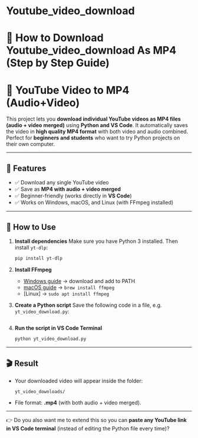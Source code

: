 # Youtube\_video\_download

# 🎵 How to Download Youtube\_video\_download As MP4 (Step by Step Guide)

# 🎵 YouTube Video to MP4 (Audio+Video)

This project lets you **download individual YouTube videos as MP4 files (audio + video merged)** using **Python and VS Code**.
It automatically saves the video in **high quality MP4 format** with both video and audio combined.
Perfect for **beginners and students** who want to try Python projects on their own computer.

---

## 📌 Features

* ✅ Download any single YouTube video
* ✅ Save as **MP4 with audio + video merged**
* ✅ Beginner-friendly (works directly in **VS Code**)
* ✅ Works on Windows, macOS, and Linux (with FFmpeg installed)

---

## 🚀 How to Use

1. **Install dependencies**
   Make sure you have Python 3 installed. Then install `yt-dlp`:

   ```sh
   pip install yt-dlp
   ```

2. **Install FFmpeg**

   * [Windows guide](https://www.gyan.dev/ffmpeg/builds/) → download and add to PATH
   * [macOS guide](https://formulae.brew.sh/formula/ffmpeg) → `brew install ffmpeg`
   * \[Linux] → `sudo apt install ffmpeg`

3. **Create a Python script**
   Save the following code in a file, e.g. `yt_video_download.py`:

   ```python
4. **Run the script in VS Code Terminal**

   ```sh
   python yt_video_download.py
   ```

---

## 🎬 Result

* Your downloaded video will appear inside the folder:

  ```
  yt_video_downloads/
  ```
* File format: **.mp4** (with both audio + video merged).

---

👉 Do you also want me to extend this so you can **paste any YouTube link in VS Code terminal** (instead of editing the Python file every time)?
